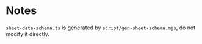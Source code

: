 # Notes

`sheet-data-schema.ts` is generated by `script/gen-sheet-schema.mjs`, do not modify it directly.
